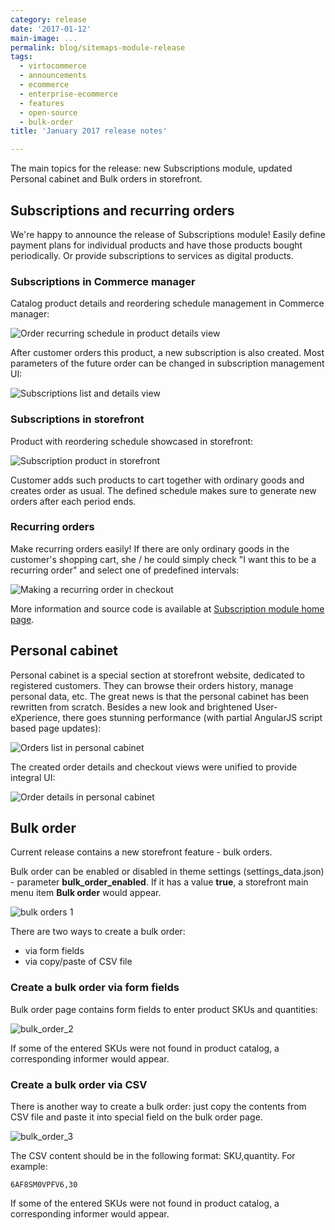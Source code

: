 ```yaml
---
category: release
date: '2017-01-12'
main-image: ...
permalink: blog/sitemaps-module-release
tags:
  - virtocommerce
  - announcements
  - ecommerce
  - enterprise-ecommerce
  - features
  - open-source
  - bulk-order
title: 'January 2017 release notes'

---
```

The main topics for the release: new Subscriptions module, updated Personal cabinet and Bulk orders in storefront.

## Subscriptions and recurring orders
We're happy to announce the release of Subscriptions module! Easily define payment plans for individual products and have those products bought periodically. Or provide subscriptions to services as digital products. 

### Subscriptions in Commerce manager
Catalog product details and reordering schedule management in Commerce manager:

![Order recurring schedule in product details view](assets/images/blog/product-order-schedule.png)

After customer orders this product, a new subscription is also created. Most parameters of the future order can be changed in subscription management UI:

![Subscriptions list and details view](assets/images/blog/subscription-list-details.png)

### Subscriptions in storefront

Product with reordering schedule showcased in storefront:

![Subscription product in storefront](assets/images/blog/storefront-product-with-subscription.png)

Customer adds such products to cart together with ordinary goods and creates order as usual. The defined schedule makes sure to generate new orders after each period ends.

### Recurring orders
Make recurring orders easily! If there are only ordinary goods in the customer's shopping cart, she / he could simply check "I want this to be a recurring order" and select one of predefined intervals:

![Making a recurring order in checkout](assets/images/blog/checkout-recurring1.PNG)

More information and source code is available at <a href="https://github.com/VirtoCommerce/vc-module-subscription" target="_blank">Subscription module home page</a>.


## Personal cabinet

Personal cabinet is a special section at storefront website, dedicated to registered customers. They can browse their orders history, manage personal data, etc. The great news is that the personal cabinet has been rewritten from scratch. Besides a new look and brightened User-eXperience, there goes stunning performance (with partial AngularJS script based page updates):

![Orders list in personal cabinet](assets/images/blog/personalCabinet-orders.png)

The created order details and checkout views were unified to provide integral UI:

![Order details in personal cabinet](assets/images/blog/personalCabinet-order.png)


## Bulk order

Current release contains a new storefront feature - bulk orders.

Bulk order can be enabled or disabled in theme settings (settings_data.json) - parameter **bulk_order_enabled**. If it has a value **true**, a storefront main menu item **Bulk order** would appear.

![bulk orders 1](assets/images/blog/bulk_order_1.png)

There are two ways to create a bulk order:

* via form fields
* via copy/paste of CSV file

### Create a bulk order via form fields

Bulk order page contains form fields to enter product SKUs and quantities:

![bulk_order_2](assets/images/blog/bulk_order_2.png)

If some of the entered SKUs were not found in product catalog, a corresponding informer would appear.

### Create a bulk order via CSV

There is another way to create a bulk order: just copy the contents from CSV file and paste it into special field on the bulk order page.

![bulk_order_3](assets/images/blog/bulk_order_3.png)

The CSV content should be in the following format: SKU,quantity. For example:

```
6AF8SM0VPFV6,30
```

If some of the entered SKUs were not found in product catalog, a corresponding informer would appear.
